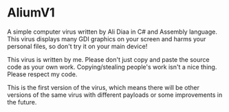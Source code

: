 # AliumV1
A simple computer virus written by Ali Diaa in C# and Assembly language. This virus displays many GDI graphics on your screen and harms your personal files, so don't try it on your main device!

This virus is written by me. Please don't just copy and paste the source code as your own work. Copying/stealing people's work isn't a nice thing. Please respect my code.

This is the first version of the virus, which means there will be other versions of the same virus with different payloads or some improvements in the future.
